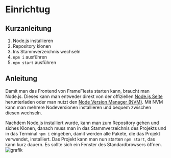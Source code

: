 # Einrichtug

## Kurzanleitung
1. Node.js installieren
2. Repository klonen
3. Ins Stammverzeichnis wechseln
4. `npm i` ausführen
5. `npm start` ausführen

## Anleitung

Damit man das Frontend von FrameFiesta starten kann, braucht man Node.js. Dieses kann man entweder direkt von der offiziellen [Node.js Seite](https://nodejs.org/en/download) herunterladen oder man nutzt den [Node Version Manager (NVM)](https://www.freecodecamp.org/news/node-version-manager-nvm-install-guide/). Mit NVM kann man mehrere Nodeversionen installieren und bequem zwischen diesen wechseln.

Nachdem Node.js installiert wurde, kann man zum Repository gehen und siches Klonen, danach muss man in das Stammverzeichnis des Projekts und in das Terminal `npm i` eingeben, damit werden alle Pakete, die das Projekt verwendet, installiert.
Das Projekt kann man nun starten `npm start`, das kann kurz dauern. Es sollte sich ein Fenster des Standardbrowsers öffnen.
![grafik](https://github.com/JannikKrusch/framefiesta/assets/96232216/746b001e-6587-4daf-8398-9caeb1a90deb)
